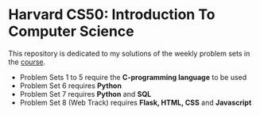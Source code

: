 # Harvard CS50: Introduction To Computer Science

This repository is dedicated to my solutions of the weekly problem sets in the [course](https://cs50.harvard.edu/x/2019/).
* Problem Sets 1 to 5 require the **C-programming language** to be used
* Problem Set 6 requires **Python**
* Problem Set 7 requires **Python** and **SQL**
* Problem Set 8 (Web Track) requires **Flask, HTML, CSS** and **Javascript**
